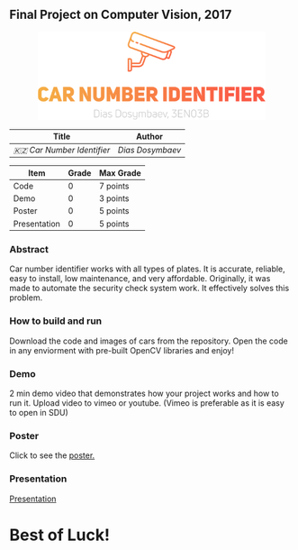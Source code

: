 ## Final Project on Computer Vision, 2017

<p align="center"><img src="img/projectlogo.png" width="405" height="156" /></p>


| Title                          | Author         |
| ------------------------------ | -------------- |
| _🇰🇿 Car Number Identifier_ | _Dias Dosymbaev_ |



| Item          | Grade | Max Grade  |
| ------------- | ----- | ---------- |
| Code          | 0     | 7 points   |
| Demo          | 0     | 3 points   |
| Poster        | 0     | 5 points   |
| Presentation  | 0     | 5 points   |

### Abstract
Car number identifier works with all types of plates. It is accurate, reliable, easy to install, low maintenance, and very affordable. Originally, it was made to automate the security check system work. It effectively solves this problem.

### How to build and run
Download the code and images of cars from the repository. Open the code in any enviorment with pre-built OpenCV libraries and enjoy!

### Demo
2 min demo video that demonstrates how your project works and how to run it. Upload video to vimeo or youtube. (Vimeo is preferable as it is easy to open in SDU)

### Poster
Click to see the [poster.](pdf/CarNumberIdentifier.pdf)

### Presentation

[Presentation](pdf/presentation.pdf)

# Best of Luck!
